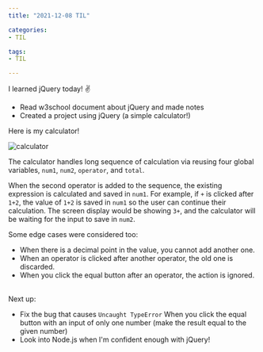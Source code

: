 ```yaml
---
title: "2021-12-08 TIL"

categories: 
- TIL

tags:
- TIL

---
```


I learned jQuery today! ✌

- Read w3school document about jQuery and made notes
- Created a project using jQuery (a simple calculator!)

Here is my calculator!

![calculator](https://user-images.githubusercontent.com/54295374/145245590-073c99af-f42f-424a-800b-61be3c322b08.gif)

The calculator handles long sequence of calculation via reusing four global variables, `num1`, `num2`, `operator`, and `total`.

When the second operator is added to the sequence, the existing expression is calculated and saved in `num1`. For example, if `+` is clicked after `1+2`, the value of `1+2` is saved in `num1` so the user can continue their calculation. The screen display would be showing `3+`, and the calculator will be waiting for the input to save in `num2`.

Some edge cases were considered too:

- When there is a decimal point in the value, you cannot add another one.
- When an operator is clicked after another operator, the old one is discarded.
- When you click the equal button after an operator, the action is ignored. <br><br>

Next up:

- Fix the bug that causes `Uncaught TypeError` When you click the equal button with an input of only one number (make the result equal to the given number)
- Look into Node.js when I'm confident enough with jQuery!
